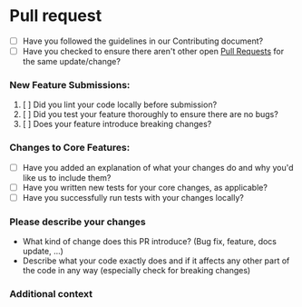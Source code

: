 <!--
SPDX-FileCopyrightText: Copyright (c) 2022-2024 trobonox <hello@trobo.dev>

SPDX-License-Identifier: Apache-2.0
-->

# Pull request

* [ ] Have you followed the guidelines in our Contributing document?
* [ ] Have you checked to ensure there aren't other open [Pull Requests](../../../pulls) for the same update/change?

<!-- You can erase any parts of this template not applicable to your Pull Request. -->

### New Feature Submissions:
1. [ ] Did you lint your code locally before submission?
2. [ ] Did you test your feature thoroughly to ensure there are no bugs?
3. [ ] Does your feature introduce breaking changes?

### Changes to Core Features:

* [ ] Have you added an explanation of what your changes do and why you'd like us to include them?
* [ ] Have you written new tests for your core changes, as applicable?
* [ ] Have you successfully run tests with your changes locally?

### Please describe your changes
* What kind of change does this PR introduce? (Bug fix, feature, docs update, ...)
* Describe what your code exactly does and if it affects any other part of the code in any way (especially check for breaking changes)

### Additional context
<!-- You can delete this if there is nothing you want to add -->
